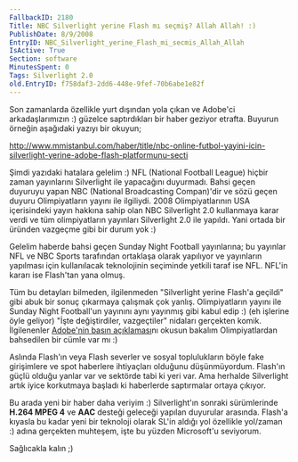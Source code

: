 ```yaml
---
FallbackID: 2180
Title: NBC Silverlight yerine Flash mı seçmiş? Allah Allah! :)
PublishDate: 8/9/2008
EntryID: NBC_Silverlight_yerine_Flash_mi_secmis_Allah_Allah
IsActive: True
Section: software
MinutesSpent: 0
Tags: Silverlight 2.0
old.EntryID: f758daf3-2dd6-448e-9fef-70b6abe1e82f
---
```

Son zamanlarda özellikle yurt dışından yola çıkan ve Adobe'ci
arkadaşlarımızın :) güzelce saptırdıkları bir haber geziyor etrafta.
Buyurun örneğin aşağıdaki yazıyı bir okuyun;

<http://www.mmistanbul.com/haber/title/nbc-online-futbol-yayini-icin-silverlight-yerine-adobe-flash-platformunu-secti>

Şimdi yazıdaki hatalara gelelim :) NFL (National Football League) hiçbir
zaman yayınlarını Silverlight ile yapacağını duyurmadı. Bahsi geçen
duyuruyu yapan NBC (National Broadcasting Compan)'dir ve sözü geçen
duyuru Olimpiyatların yayını ile ilgiliydi. 2008 Olimpiyatlarının USA
içerisindeki yayın hakkına sahip olan NBC Silverlight 2.0 kullanmaya
karar verdi ve tüm olimpiyatların yayınları Silverlight 2.0 ile yapıldı.
Yani ortada bir üründen vazgeçme gibi bir durum yok :)

Gelelim haberde bahsi geçen Sunday Night Football yayınlarına; bu
yayınlar NFL ve NBC Sports tarafından ortaklaşa olarak yapılıyor ve
yayınların yapılması için kullanılacak teknolojinin seçiminde yetkili
taraf ise NFL. NFL'in kararı ise Flash'tan yana olmuş.

Tüm bu detayları bilmeden, ilgilenmeden "Silverlight yerine Flash'a
geçildi" gibi abuk bir sonuç çıkarmaya çalışmak çok yanlış.
Olimpiyatların yayını ile Sunday Night Football'un yayınını aynı
yayınmış gibi kabul edip :) (eh işlerine öyle geliyor) "İşte
değiştirdiler, vazgeçtiler" nidaları gerçekten komik. İlgilenenler
[Adobe'nin basın
açıklaması](http://www.adobe.com/aboutadobe/pressroom/pressreleases/200809/090408AdobeNFL.html)nı
okusun bakalım Olimpiyatlardan bahsedilen bir cümle var mı :)

Aslında Flash'ın veya Flash severler ve sosyal toplulukların böyle fake
girişimlere ve spot haberlere ihtiyaçları olduğunu düşünmüyordum.
Flash'ın güçlü olduğu yanlar var ve sektörde tabi ki yeri var. Ama
herhalde Silverlight artık iyice korkutmaya başladı ki haberlerde
saptırmalar ortaya çıkıyor.

Bu arada yeni bir haber daha veriyim :) Silverlight'ın sonraki
sürümlerinde **H.264 MPEG 4** ve **AAC** desteği geleceği yapılan
duyurular arasında. Flash'a kıyasla bu kadar yeni bir teknoloji olarak
SL'in aldığı yol özellikle yol/zaman :) adına gerçekten muhteşem, işte
bu yüzden Microsoft'u seviyorum.

Sağlıcakla kalın ;)



